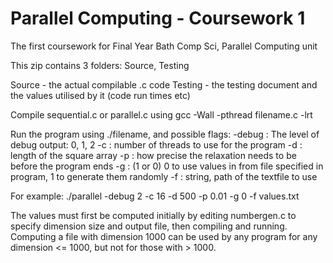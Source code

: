 # Parallel Computing - Coursework 1
The first coursework for Final Year Bath Comp Sci, Parallel Computing unit

This zip contains 3 folders:
Source, Testing

Source - the actual compilable .c code
Testing - the testing document and the values utilised by it (code run times etc)


Compile sequential.c or parallel.c using gcc -Wall -pthread filename.c -lrt

Run the program using ./filename, and possible flags:
-debug : The level of debug output: 0, 1, 2
-c : number of threads to use for the program
-d : length of the square array
-p : how precise the relaxation needs to be before the program ends
-g : (1 or 0) 0 to use values in from file specified in program, 1 to generate them randomly
-f : string, path of the textfile to use

For example: ./parallel -debug 2 -c 16 -d 500 -p 0.01 -g 0 -f values.txt

The values must first be computed initially by editing numbergen.c to specify dimension size and output file, then compiling and running. Computing a file with dimension 1000 can be used by any program for any dimension <= 1000, but not for those with > 1000.